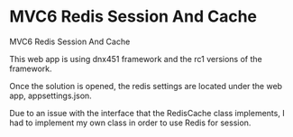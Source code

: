 # MVC6 Redis Session And Cache
MVC6 Redis Session And Cache

This web app is using dnx451 framework and the rc1 versions of the framework.

Once the solution is opened, the redis settings are located under the web app, appsettings.json.

Due to an issue with the interface that the RedisCache class implements, I had to implement my own class in order to use Redis for session.




